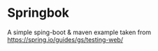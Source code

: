 # Springbok

A simple sping-boot & maven example taken from https://spring.io/guides/gs/testing-web/


